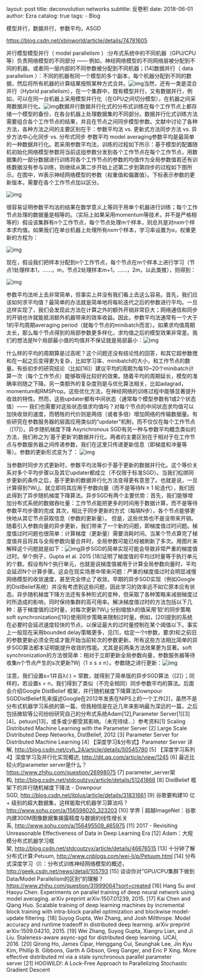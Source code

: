 layout:     post
title:      deconvolution networks 
subtitle:   反卷积
date:       2018-06-01
author:     Ezra
catalog: true
tags:
    - Blog 

模型并行，数据并行，参数平均，ASGD

<https://blog.csdn.net/xbinworld/article/details/74781605>

 并行模型模型并行（ model parallelism ）:分布式系统中的不同机器（GPU/CPU等）负责网络模型的不同部分 —— 例如，神经网络模型的不同网络层被分配到不同的机器，或者同一层内部的不同参数被分配到不同机器；[14]数据并行（ data parallelism ）：不同的机器有同一个模型的多个副本，每个机器分配到不同的数据，然后将所有机器的计算结果按照某种方式合并。![img](https://github.com/ezraxe/ezraxe.github.io/raw/master/img/Image(51).png)当然，还有一类是混合并行（Hybrid parallelism），在一个集群中，既有模型并行，又有数据并行，例如，可以在同一台机器上采用模型并行化（在GPU之间切分模型），在机器之间采用数据并行化。![img](https://github.com/ezraxe/ezraxe.github.io/raw/master/img/Image(52).png)数据并行数据并行化式的分布式训练在每个工作节点上都存储一个模型的备份，在各台机器上处理数据集的不同部分。数据并行化式训练方法需要组合各个工作节点的结果，并且在节点之间同步模型参数。文献中讨论了各种方法，各种方法之间的主要区别在于：参数平均法 vs. 更新式方法同步方法 vs. 异步方法中心化同步 vs. 分布式同步 参数平均 model averaging参数平均是最简单的一种数据并行化。若采用参数平均法，训练的过程如下所示：基于模型的配置随机初始化网络模型参数将当前这组参数分发到各个工作节点在每个工作节点，用数据集的一部分数据进行训练将各个工作节点的参数的均值作为全局参数值若还有训练数据没有参与训练，则继续从第二步开始上述第二步到第四步的过程如下图所示。在图中，W表示神经网络模型的参数（权重值和偏置值）。下标表示参数的更新版本，需要在各个工作节点加以区分。

![img](https://github.com/ezraxe/ezraxe.github.io/raw/master/img/Image(53).png)

很容易证明参数平均法的结果在数学意义上等同于用单个机器进行训练；每个工作节点处理的数据量是相等的。（实际上如果采用momentum等技术，并不是严格相等的）假设该集群有n个工作节点，每个节点处理m个样本，则总共是对nxm个样本求均值。如果我们在单台机器上处理所有nxm个样本，学习率设置为α，权重更新的方程为：

![img](https://github.com/ezraxe/ezraxe.github.io/raw/master/img/Image(54).png)

现在，假设我们把样本分配到n个工作节点，每个节点在m个样本上进行学习（节点1处理样本1，……，m，节点2处理样本m+1，……，2m，以此类推），则得到： 

![img](https://github.com/ezraxe/ezraxe.github.io/raw/master/img/Image(55).png)

参数平均法听上去非常简单，但事实上并没有我们看上去这么容易。首先，我们应该如何求平均值？最简单的办法就是简单地将每轮迭代之后的参数进行平均。一旦这样实现了，我们会发现此方法在计算之外的额外开销非常巨大；网络通信和同步的开销也许就能抵消额外机器带来的效率收益。因此，参数平均法通常有一个大于1的平均周期averaging period（就每个节点的minibatch而言）。如果求均值周期太长，那么每个节点得到的局部参数更多样化，求均值之后的模型效果非常差。我们的想法是N个局部最小值的均值并不保证就是局部最小：![img](https://github.com/ezraxe/ezraxe.github.io/raw/master/img/Image(56).png)

什么样的平均的周期算是过高呢？这个问题还没有结论性的回答，和其它超参数搅和在一起之后变得更为复杂，比如学习率、minibatch的大小，和工作节点的数量。有些初步的研究结论（比如[16]）建议平均的周期为每10~20个minibatch计算一次（每个工作节点）能够取得比较好的效果。随着平均的周期延长，模型的准确率则随之下降。另一类额外的复杂度则是与优化算法相关，比如adagrad，momentum和RMSProp。这些优化方法，在神经网络的训练过程中能够显著提升收敛的特性。然而，这些updater都有中间状态（通常每个模型参数有1或2个状态值）—— 我们也需要对这些状态值求均值吗？对每个节点的中间状态求均值可以加快收敛的速度，而牺牲的代价则是两倍（或者多倍）增加网络的传输数据量。有些研究在参数服务器的层面应用类似的“updater”机制，而不仅仅在每个工作节点（[17]）。异步随机梯度下降 Asynchronous SGD有另一种与参数平均概念类似的方法，我们称之为‘基于更新’的数据并行化。两者的主要区别在于相对于在工作节点与参数服务器之间传递参数，我们在这里只传递更新信息（即梯度和冲量等等）。参数的更新形式变为了： ![img](https://github.com/ezraxe/ezraxe.github.io/raw/master/img/Image(57).png)

当参数时同步方式更新时，参数平均法等价于基于更新的数据并行化。这个等价关系对多个平均步骤以及其它updater都成立（不仅限于标准SGD）。当我们松绑同步更新的条件之后，基于更新的数据并行化方法变得更有意思了。也就是说，一旦计算得到?Wi,j，就立即将其应用于参数向量（而不是等待N ≥ 1 轮迭代），我们因此得到了异步随机梯度下降算法。异步SGD有两个主要优势：首先，我们能够增加分布式系统的数据吞吐量：工作节点能把更多的时间用于数据计算，而不是等待参数平均步骤的完成 其次，相比于同步更新的方式（每隔N步），各个节点能够更快地从其它节点获取信息（参数的更新量）。 但是，这些优势也不是没带来开销。随着引入参数向量的异步更新，我们带来了一个新的问题，即梯度值过时问题。梯度值过时问题也很简单：计算梯度（更新量）需要消耗时间。当某个节点算完了梯度值并且将其与全局参数向量合并时，全局参数可能已经被刷新了多次。用图片来解释这个问题就是如下：![img](https://img-blog.csdn.net/20170729212026866?watermark/2/text/aHR0cDovL2Jsb2cuY3Nkbi5uZXQveGJpbndvcmxk/font/5a6L5L2T/fontsize/400/fill/I0JBQkFCMA==/dissolve/70/gravity/SouthEast)异步SGD的简单实现可能会导致非常严重的梯度值过时。举个例子，Gupta et al. 2015 [18]证明了梯度值的平均过时量等于执行单元的个数。假设有N个执行单元，也就是说梯度值被用于计算全局参数向量时，平均会延迟N个计算步骤。这会在现实场景中带来问题：严重的梯度值过时会明显减慢网络模型的收敛速度，甚至完全停止了收敛。早期的异步SGD实现（例如Google的DistBelief系统）并没有考虑到这些问题，因此学习的效率远不如它原本应有状态。异步随机梯度下降方法还有多种形式的变种，但采取了各种策略来减弱梯度过时所造成的影响，同时保持集群的高可用率。解决梯度值过时的方法包括以下几种：基于梯度值的过时量，对每次更新?Wi,j 分别缩放λ的值采用‘软’的同步策略soft synchronization([19])使用同步策略来限制过时量。例如，[20]提到的系统在必要时会延迟速度较快的节点，以保证最大的过时量控制在某个阈值以下。事实上一般现在采用bounded delay策略更多，见[1]，给定一个t参数，要求t轮之前旧的参数更新必须全完成才能开始当前轮次的参数更新。所有这些方法相比简单的异步SGD算法都本证明能提升收敛的性能。尤其是前两条方法效果更为显著。soft synchronization的方法很简单：相对于立即更新全局参数向量，参数服务器等待收集n个节点产生的s次更新?Wj（1 ≤ s ≤ n）。参数随之进行更新：![img](https://github.com/ezraxe/ezraxe.github.io/raw/master/img/Image(59).png)

注意，我们设置s=1并且λ(·) = 常数，就得到了简单版的异步SGD算法（[2]）；同样的，若设置s = n，我们得到了类似（不完全相同）同步参数平均的算法。后面会介绍Google DistBelief 框架，并行随机梯度下降算法Downpour SGDDistBelief先来描述Google在2012年发表在NIPS上的一个工作[2]，虽然不是分布式机器学习系统的第一篇，但我相信是在近几年来影响最为深远的一篇，之后包括微软等公司纷纷研究自己的分布式系统Adam[12],Parameter Server[1][3][4]，petuun[13]，或多或少都受其影响。（未完待续…）参考资料[1] Scaling Distributed Machine Learning with the Parameter Server [2] Large Scale Distributed Deep Networks, DistBelief, 2012 [3] Parameter Server for Distributed Machine Learning [4] 【深度学习&分布式】Parameter Server 详解, <http://blog.csdn.net/cyh_24/article/details/50545780> [5] 【深度学习系列4】深度学习及并行化实现概述, <http://djt.qq.com/article/view/1245> [6] 最近比较火的parameter server是什么？<https://www.zhihu.com/question/26998075> [7] parameter_server架构, <http://blog.csdn.net/stdcoutzyx/article/details/51241868> [8] DistBelief 框架下的并行随机梯度下降法 - Downpour SGD, <http://blog.csdn.net/itplus/article/details/31831661> [9] 谷歌要构建10 亿+ 级别的超大数据集，这样能取代机器学习算法吗？<http://www.sohu.com/a/156598020_323203> [10] 学界 | 超越ImageNet：谷歌内建300M图像数据集揭露精度与数据的线性增长关系, <http://www.sohu.com/a/156495509_465975> [11] 2017 - Revisiting Unreasonable Effectiveness of Data in Deep Learning Era [12] Adam：大规模分布式机器学习框架, <http://blog.csdn.net/stdcoutzyx/article/details/46676515> [13] 十分钟了解分布式计算:Petuum, <http://www.cnblogs.com/wei-li/p/Petuum.html> [14] 分布式深度学习（I）：分布式训练神经网络模型的概述，<http://geek.csdn.net/news/detail/105793> [15] 谈谈你对”GPU/CPU集群下做到Data/Model Parallelism的区别”的理解？<https://www.zhihu.com/question/31999064?sort=created> [16] Hang Su and Haoyu Chen. Experiments on parallel training of deep neural network using model averaging. arXiv preprint arXiv:1507.01239, 2015. [17] Kai Chen and Qiang Huo. Scalable training of deep learning machines by incremental block training with intra-block parallel optimization and blockwise model-update filtering. [18] Suyog Gupta, Wei Zhang, and Josh Milthrope. Model accuracy and runtime tradeoff in distributed deep learning. arXiv preprint arXiv:1509.04210, 2015. [19] Wei Zhang, Suyog Gupta, Xiangru Lian, and Ji Liu. Staleness-aware async-sgd for distributed deep learning. IJCAI, 2016. [20] Qirong Ho, James Cipar, Henggang Cui, Seunghak Lee, Jin Kyu Kim, Phillip B. Gibbons, Garth A Gibson, Greg Ganger, and Eric P Xing. More effective distributed ml via a stale synchronous parallel parameter server [21] HOGWILD!: A Lock-Free Approach to Parallelizing Stochastic Gradient Descent 